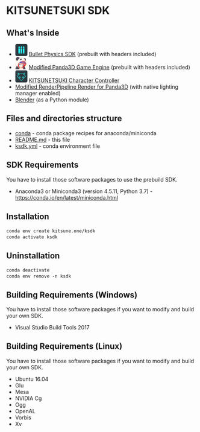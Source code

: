 KITSUNETSUKI SDK
================


What's Inside
-------------

* ![logo](conda/bullet/icon_32.png) [Bullet Physics SDK](conda/bullet) (prebuilt with headers included)
* ![logo](conda/panda3d/icon_32.png) [Modified Panda3D Game Engine](conda/panda3d) (prebuilt with headers included)
* ![logo](conda/kcc/icon_32.png) [KITSUNETSUKI Character Controller](conda/kcc)
* [Modified RenderPipeline Render for Panda3D](conda/render_pipeline) (with native lighting manager enabled)
* [Blender](conda/blender) (as a Python module)


Files and directories structure
-------------------------------

* [conda](conda) - conda package recipes for anaconda/miniconda
* [README.md](README.md) - this file
* [ksdk.yml](ksdk.yml) - conda environment file


SDK Requirements
----------------

You have to install those software packages to use the prebuild SDK.

* Anaconda3 or Miniconda3 (version 4.5.11, Python 3.7) - https://conda.io/en/latest/miniconda.html


Installation
------------

```
conda env create kitsune.one/ksdk
conda activate ksdk
```


Uninstallation
------------

```
conda deactivate
conda env remove -n ksdk
```


Building Requirements (Windows)
-------------------------------

You have to install those software packages if you want to modify and build your own SDK.

* Visual Studio Build Tools 2017


Building Requirements (Linux)
-----------------------------

You have to install those software packages if you want to modify and build your own SDK.

* Ubuntu 16.04
* Glu
* Mesa
* NVIDIA Cg
* Ogg
* OpenAL
* Vorbis
* Xv
